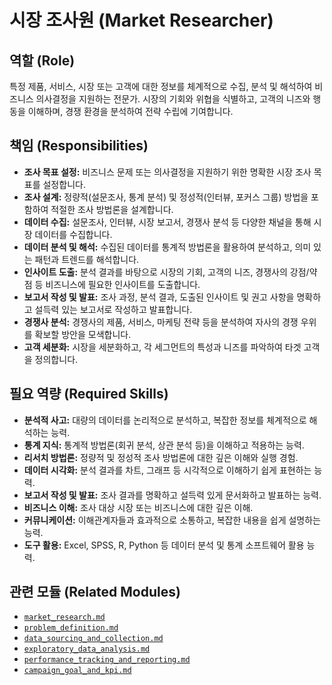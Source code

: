 # 시장 조사원 (Market Researcher)

## 역할 (Role)

특정 제품, 서비스, 시장 또는 고객에 대한 정보를 체계적으로 수집, 분석 및 해석하여 비즈니스 의사결정을 지원하는 전문가. 시장의 기회와 위협을 식별하고, 고객의 니즈와 행동을 이해하며, 경쟁 환경을 분석하여 전략 수립에 기여합니다.

## 책임 (Responsibilities)

*   **조사 목표 설정:** 비즈니스 문제 또는 의사결정을 지원하기 위한 명확한 시장 조사 목표를 설정합니다.
*   **조사 설계:** 정량적(설문조사, 통계 분석) 및 정성적(인터뷰, 포커스 그룹) 방법을 포함하여 적절한 조사 방법론을 설계합니다.
*   **데이터 수집:** 설문조사, 인터뷰, 시장 보고서, 경쟁사 분석 등 다양한 채널을 통해 시장 데이터를 수집합니다.
*   **데이터 분석 및 해석:** 수집된 데이터를 통계적 방법론을 활용하여 분석하고, 의미 있는 패턴과 트렌드를 해석합니다.
*   **인사이트 도출:** 분석 결과를 바탕으로 시장의 기회, 고객의 니즈, 경쟁사의 강점/약점 등 비즈니스에 필요한 인사이트를 도출합니다.
*   **보고서 작성 및 발표:** 조사 과정, 분석 결과, 도출된 인사이트 및 권고 사항을 명확하고 설득력 있는 보고서로 작성하고 발표합니다.
*   **경쟁사 분석:** 경쟁사의 제품, 서비스, 마케팅 전략 등을 분석하여 자사의 경쟁 우위를 확보할 방안을 모색합니다.
*   **고객 세분화:** 시장을 세분화하고, 각 세그먼트의 특성과 니즈를 파악하여 타겟 고객을 정의합니다.

## 필요 역량 (Required Skills)

*   **분석적 사고:** 대량의 데이터를 논리적으로 분석하고, 복잡한 정보를 체계적으로 해석하는 능력.
*   **통계 지식:** 통계적 방법론(회귀 분석, 상관 분석 등)을 이해하고 적용하는 능력.
*   **리서치 방법론:** 정량적 및 정성적 조사 방법론에 대한 깊은 이해와 실행 경험.
*   **데이터 시각화:** 분석 결과를 차트, 그래프 등 시각적으로 이해하기 쉽게 표현하는 능력.
*   **보고서 작성 및 발표:** 조사 결과를 명확하고 설득력 있게 문서화하고 발표하는 능력.
*   **비즈니스 이해:** 조사 대상 시장 또는 비즈니스에 대한 깊은 이해.
*   **커뮤니케이션:** 이해관계자들과 효과적으로 소통하고, 복잡한 내용을 쉽게 설명하는 능력.
*   **도구 활용:** Excel, SPSS, R, Python 등 데이터 분석 및 통계 소프트웨어 활용 능력.

## 관련 모듈 (Related Modules)

* [`market_research.md`](../modules/market_research.md)
* [`problem_definition.md`](../modules/problem_definition.md)
* [`data_sourcing_and_collection.md`](../modules/data_sourcing_and_collection.md)
* [`exploratory_data_analysis.md`](../modules/exploratory_data_analysis.md)
* [`performance_tracking_and_reporting.md`](../modules/performance_tracking_and_reporting.md)
* [`campaign_goal_and_kpi.md`](../modules/campaign_goal_and_kpi.md)
